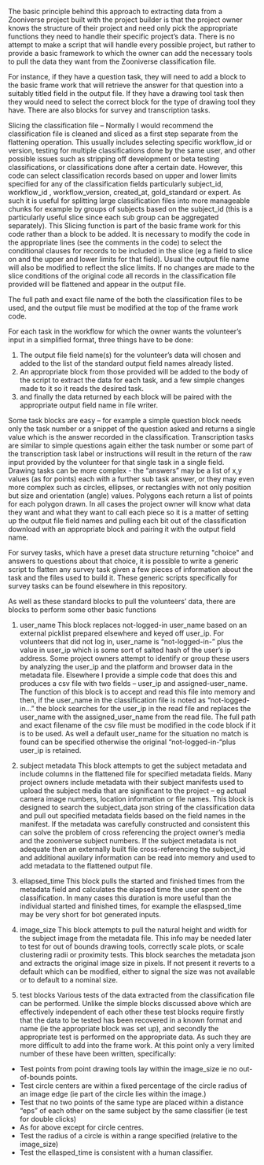 The basic principle behind this approach to extracting data from a Zooniverse project built with the project builder is that the project owner knows the structure of their project and need only pick the appropriate functions they need to handle their specific project’s data.  There is no attempt to make a script that will handle every possible project, but rather to provide a basic framework to which the owner can add the necessary tools to pull the data they want from the Zooniverse classification file.

For instance, if they have a question task, they will need to add a block to the basic frame work that will retrieve the answer for that question into a suitably titled field in the output file.  If they have a drawing tool task then they would need to select the correct block for the type of drawing tool they have.  There are also blocks for survey and transcription tasks.

Slicing the classification file – Normally I would recommend the classification file is cleaned and sliced as a first step separate from the flattening operation.  This usually includes selecting specific workflow_id or version, testing for multiple classifications done by the same user, and other possible issues such as stripping off development or beta testing classifications, or classifications done after a certain date.  However, this code can select classification records based on upper and lower limits specified for any of the classification fields particularly subject_id, workflow_id ,  workflow_version, created_at, gold_standard or expert.  As such it is useful for splitting large classification files into more manageable chunks for example by groups of subjects based on the subject_id  (this is a particularly useful slice since each sub group can be aggregated separately).  This Slicing function is part of the basic frame work for this code rather than a block to be added.  It is necessary to modify the code in the appropriate lines (see the comments in the code) to select the conditional clauses for records to be included in the slice (eg a field to slice on and the upper and lower limits for that field).  Usual the output file name will also be modified to reflect the slice limits.  If no changes are made to the slice conditions of the original code all records in the classification file provided will be flattened and appear in the output file.

The full path and exact file name of the both the classification files to be used, and the output file must be modified at the top of the frame work code.

For each task in the workflow for which the owner wants the volunteer’s input in a simplified format, three things have to be done:
1) The output file field name(s) for the volunteer’s data will chosen and added to the list of the standard output field names already listed.
2) An appropriate block from those provided will be added to the body of the script to extract the data for each task, and a few simple changes made to it so it reads the desired task.  
3) and finally the data returned by each block will be paired with the appropriate output field name in file writer.

Some task blocks are easy – for example a simple question block needs only the task number or a snippet of the question asked and returns a single value which is the answer recorded in the classification.  Transcription tasks are similar to simple questions again either the task number or some part of the transcription task label or instructions will result in the return of the raw input provided by the volunteer for that single task in a single field.  
Drawing tasks can be more complex -  the “answers” may be a list of x,y values (as for points) each with a further sub task answer, or they may even more complex such as circles, ellipses, or rectangles with not only position but size and orientation (angle) values. Polygons each return a list of points for each polygon drawn.  In all cases the project owner will know what data they want and what they want to call each piece so it is a matter of setting up the output file field names and pulling each bit out of the classification download with an appropriate block and pairing it with the output field name.  

For survey tasks, which have a preset data structure returning "choice" and answers to questions about that choice, it is possible to write a generic script to flatten any survey task given a few pieces of information about the task and the files used to build it.  These generic scripts specifically for survey tasks can be found elsewhere in this repository.  

As well as these standard blocks to pull the volunteers’ data, there are blocks to perform some other basic functions

1)  user_name  This block replaces not-logged-in user_name based on an external picklist 
prepared elsewhere and keyed off user_ip.
For volunteers that did not log in,  user_name is “not-logged-in-” plus the value in user_ip which is some sort of salted hash of the user’s ip address.  Some project owners attempt to identify or group these users by analyzing the user_ip and the platform and browser data in the metadata file.  Elsewhere I provide a simple code that does this and produces a csv file with two fields – user_ip and assigned-user_name.  The function of this block is to accept and read this file into memory and then, if the user_name in the classification file is noted as “not-logged-in…” the block searches for the user_ip in the read file and replaces the user_name with the assigned_user_name from the read file.  The full path and exact filename of the csv file must be modified in the code block if it is to be used.  As well a default user_name for the situation no match is found can be specified otherwise the original “not-logged-in-“plus user_ip is retained.

2) subject metadata  This block attempts to get the subject metadata and include columns in the flattened file for specified metadata fields.
Many project owners include metadata with their subject manifests used to upload the subject media that are significant to the project – eg actual camera image numbers, location information or file names.  This block is designed to search the subject_data json string of the classification data and pull out specified metadata fields based on the field names in the manifest.
If the metadata was carefully constructed and consistent this can solve the problem of cross referencing the project owner’s media and the zooniverse subject numbers.  If the subject metadata is not adequate then an externally built file cross-referencing the subject_id and additional auxilary information can be read into memory and used to add metadata to the flattened output file. 

3) ellapsed_time  This block pulls the started and finished times from the metadata field and calculates the elapsed time the user spent on the classification.  In many cases this duration is more useful than the individual started and finished times, for example the ellaspsed_time may be very short for bot generated inputs.

4) image_size  This block attempts to pull the natural height and width for the subject image from the metadata file.  This info may be needed later to test for out of bounds drawing tools, correctly scale plots, or scale clustering radii or proximity tests.
This block searches the metadata json and extracts the original image size in pixels. If not present it reverts to a default which can be modified, either to signal the size was not available or to default to a nominal size.

5) test blocks  Various tests of the data extracted from the classification file can be performed.  Unlike the simple blocks discussed above which are effectively independent of each other these test blocks require firstly that the data to be tested has been recovered in a known format and name (ie the appropriate block was set up), and secondly the appropriate test is performed on the appropriate data.  As such they are more difficult to add into the frame work.  At this point only a very limited number of these have been written, specifically:

-	Test points from point drawing tools lay within the image_size ie no out-of-bounds points.
-	Test circle centers are within a fixed percentage of the circle radius of an image edge (ie part of the circle lies within the image.)
- Test that no two points of the same type are placed within a distance “eps” of each other on the same subject by the same classifier (ie test for double clicks)
- As for above except for circle centres.
-	Test the radius of a circle is within a range specified (relative to the image_size)
-	Test the ellasped_time is consistent with a human classifier.
